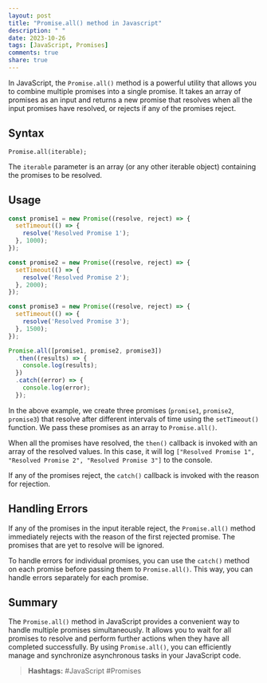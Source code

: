 ```yaml
---
layout: post
title: "Promise.all() method in Javascript"
description: " "
date: 2023-10-26
tags: [JavaScript, Promises]
comments: true
share: true
---
```


In JavaScript, the `Promise.all()` method is a powerful utility that allows you to combine multiple promises into a single promise. It takes an array of promises as an input and returns a new promise that resolves when all the input promises have resolved, or rejects if any of the promises reject.

## Syntax
```
Promise.all(iterable);
```

The `iterable` parameter is an array (or any other iterable object) containing the promises to be resolved.

## Usage
```javascript
const promise1 = new Promise((resolve, reject) => {
  setTimeout(() => {
    resolve('Resolved Promise 1');
  }, 1000);
});

const promise2 = new Promise((resolve, reject) => {
  setTimeout(() => {
    resolve('Resolved Promise 2');
  }, 2000);
});

const promise3 = new Promise((resolve, reject) => {
  setTimeout(() => {
    resolve('Resolved Promise 3');
  }, 1500);
});

Promise.all([promise1, promise2, promise3])
  .then((results) => {
    console.log(results);
  })
  .catch((error) => {
    console.log(error);
  });
```

In the above example, we create three promises (`promise1`, `promise2`, `promise3`) that resolve after different intervals of time using the `setTimeout()` function. We pass these promises as an array to `Promise.all()`.

When all the promises have resolved, the `then()` callback is invoked with an array of the resolved values. In this case, it will log `["Resolved Promise 1", "Resolved Promise 2", "Resolved Promise 3"]` to the console.

If any of the promises reject, the `catch()` callback is invoked with the reason for rejection.

## Handling Errors
If any of the promises in the input iterable reject, the `Promise.all()` method immediately rejects with the reason of the first rejected promise. The promises that are yet to resolve will be ignored.

To handle errors for individual promises, you can use the `catch()` method on each promise before passing them to `Promise.all()`. This way, you can handle errors separately for each promise.

## Summary

The `Promise.all()` method in JavaScript provides a convenient way to handle multiple promises simultaneously. It allows you to wait for all promises to resolve and perform further actions when they have all completed successfully. By using `Promise.all()`, you can efficiently manage and synchronize asynchronous tasks in your JavaScript code.

> **Hashtags:** #JavaScript #Promises